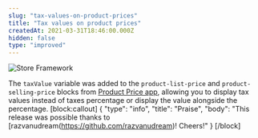 ```yaml
---
slug: "tax-values-on-product-prices"
title: "Tax values on product prices"
createdAt: 2021-03-31T18:46:00.000Z
hidden: false
type: "improved"
---
```


![Store Framework](https://img.shields.io/badge/-Store%20Framework-red)

The `taxValue` variable was added to the `product-list-price` and `product-selling-price` blocks from [Product Price app](https://developers.vtex.com/vtex-developer-docs/docs/vtex-product-price), allowing you to display tax values instead of taxes percentage or display the value alongside the percentage.
[block:callout]
{
  "type": "info",
  "title": "Praise",
  "body": "This release was possible thanks to [razvanudream(https://github.com/razvanudream)! Cheers!"
}
[/block]